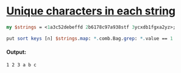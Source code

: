 [1]: https://rosettacode.org/wiki/Unique_characters_in_each_string

# [Unique characters in each string][1]

```perl
my $strings = <1a3c52debeffd 2b6178c97a938stf 3ycxdb1fgxa2yz>;
 
put sort keys [∩] $strings.map: *.comb.Bag.grep: *.value == 1
```

#### Output:
```
1 2 3 a b c
```

